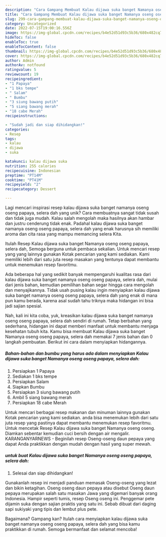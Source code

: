 ```yaml
---
description: "Cara Gampang Membuat Kalau dijawa suka banget Namanya oseng oseng papaya, selera dah yang Lezat Sekali"
title: "Cara Gampang Membuat Kalau dijawa suka banget Namanya oseng oseng papaya, selera dah yang Lezat Sekali"
slug: 299-cara-gampang-membuat-kalau-dijawa-suka-banget-namanya-oseng-oseng-papaya-selera-dah-yang-lezat-sekali
category: Uncategorized
date: 2022-07-15T19:00:16.556Z
image: https://img-global.cpcdn.com/recipes/b4e52d51d93c5b36/680x482cq70/kalau-dijawa-suka-banget-namanya-oseng-oseng-papaya-selera-dah-foto-resep-utama.jpg
hideToc: false
enableToc: true
enableTocContent: false
thumbnail: https://img-global.cpcdn.com/recipes/b4e52d51d93c5b36/680x482cq70/kalau-dijawa-suka-banget-namanya-oseng-oseng-papaya-selera-dah-foto-resep-utama.jpg
cover: https://img-global.cpcdn.com/recipes/b4e52d51d93c5b36/680x482cq70/kalau-dijawa-suka-banget-namanya-oseng-oseng-papaya-selera-dah-foto-resep-utama.jpg
author: Admin
authorAv: notfound
ratingvalue: 5
reviewcount: 19
recipeingredient:
- "1 Papaya"
- "1 bks tempe"
- " Salam"
- " Bumbu"
- "3 siung bawang putih"
- "5 siang bawang merah"
- "18 cabe Merah"
recipeinstructions:

- "Sudah jadi dan siap dihidangkan!"
categories:
- Resep
tags:
- kalau
- dijawa
- suka

katakunci: kalau dijawa suka 
nutrition: 255 calories
recipecuisine: Indonesian
preptime: "PT14M"
cooktime: "PT41M"
recipeyield: "2"
recipecategory: Dessert

---
```





Lagi mencari inspirasi resep kalau dijawa suka banget namanya oseng oseng papaya, selera dah yang unik? Cara membuatnya sangat tidak susah dan tidak juga mudah. Kalau salah mengolah maka hasilnya akan hambar dan justru cenderung tidak enak. Padahal kalau dijawa suka banget namanya oseng oseng papaya, selera dah yang enak harusnya sih memiliki aroma dan cita rasa yang mampu memancing selera Kita.





Itulah Resep Kalau dijawa suka banget Namanya oseng oseng papaya, selera dah, Semoga berguna untuk pembaca sekalian. Untuk mencari resep yang yang lainnya gunakan Kotak pencarian yang kami sediakan. Kami memiliki lebih dari satu juta resep masakan yang tentunya dapat membantu untuk menemukan resep favoritmu.

Ada beberapa hal yang sedikit banyak mempengaruhi kualitas rasa dari kalau dijawa suka banget namanya oseng oseng papaya, selera dah, mulai dari jenis bahan, kemudian pemilihan bahan segar hingga cara mengolah dan menyajikannya. Tidak usah pusing kalau ingin menyiapkan kalau dijawa suka banget namanya oseng oseng papaya, selera dah yang enak di mana pun kamu berada, karena asal sudah tahu triknya maka hidangan ini bisa jadi sajian spesial.






Nah, kali ini kita coba, yuk, kreasikan kalau dijawa suka banget namanya oseng oseng papaya, selera dah sendiri di rumah. Tetap berbahan yang sederhana, hidangan ini dapat memberi manfaat untuk membantu menjaga kesehatan tubuh kita. Kamu bisa membuat Kalau dijawa suka banget Namanya oseng oseng papaya, selera dah memakai 7 jenis bahan dan 0 langkah pembuatan. Berikut ini cara dalam menyiapkan hidangannya.

<!--inarticleads1-->

##### Bahan-bahan dan bumbu yang harus ada dalam menyiapkan Kalau dijawa suka banget Namanya oseng oseng papaya, selera dah:

1. Persiapkan 1 Papaya
1. Sediakan 1 bks tempe
1. Persiapkan  Salam
1. Siapkan  Bumbu
1. Persiapkan 3 siung bawang putih
1. Ambil 5 siang bawang merah
1. Persiapkan 18 cabe Merah


Untuk mencari berbagai resep makanan dan minuman lainnya gunakan Kotak pencarian yang kami sediakan. anda bisa menemukan lebih dari satu juta resep yang pastinya dapat membantu menemukan resep favoritmu. Untuk mencetak Resep Kalau dijawa suka banget Namanya oseng oseng. Diamkan sebentar kemudian cuci bersih dengan air mengalir. KARANGANYARNEWS - Beginilah resep Oseng-oseng daun pepaya yang dapat Anda praktikkan dengan mudah dengan hasil yang super mewah. 

<!--inarticleads2-->

#####  untuk buat Kalau dijawa suka banget Namanya oseng oseng papaya, selera dah:


1. Selesai dan siap dihidangkan!

Gunakanlah resep ini menjadi panduan memasak Oseng-oseng yang lezat dan bikin ketagihan. Oseng oseng daun pepaya atau disebut Oseng daun pepaya merupakan salah satu masakan Jawa yang digemari banyak orang Indonesia. Hampir seperti tumis, resep Oseng oseng ini. Penggemar pete dijamin suka dengan sajian praktis yang satu ini. Sebab dibuat dari daging sapi sukiyaki yang tipis dan lembut plus pete. 

Bagaimana? Gampang kan? Itulah cara menyiapkan kalau dijawa suka banget namanya oseng oseng papaya, selera dah yang bisa kamu praktikkan di rumah. Semoga bermanfaat dan selamat mencoba!
